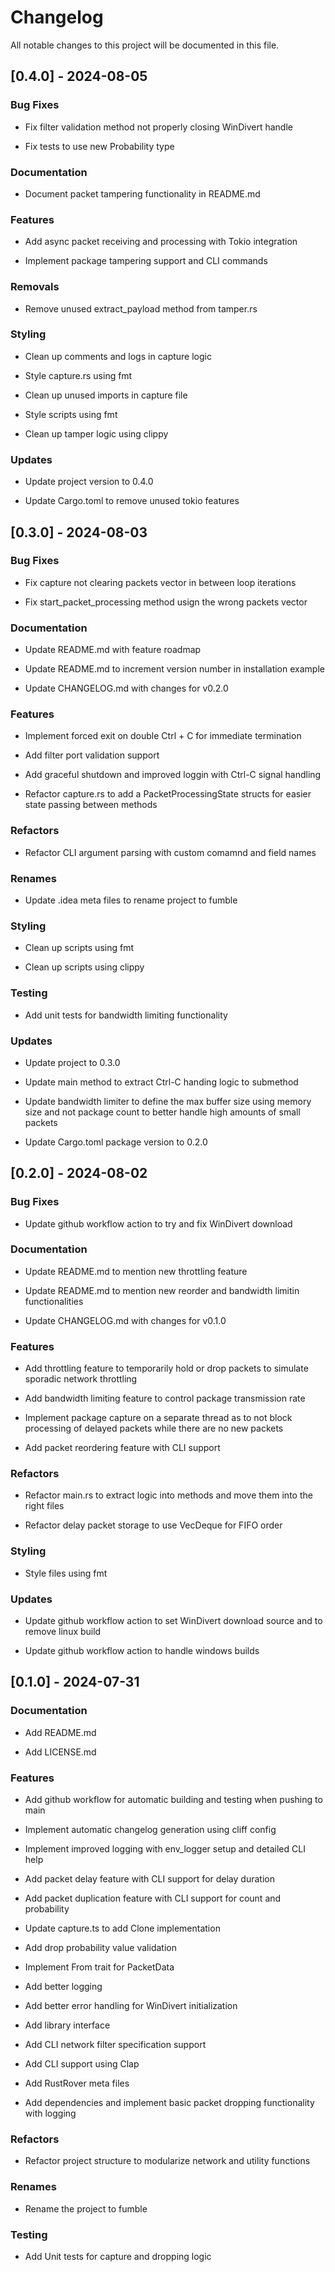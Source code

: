 # Changelog

All notable changes to this project will be documented in this file.

## [0.4.0] - 2024-08-05

### Bug Fixes

- Fix filter validation method not properly closing WinDivert handle

- Fix tests to use new Probability type


### Documentation

- Document packet tampering functionality in README.md


### Features

- Add async packet receiving and processing with Tokio integration

- Implement package tampering support and CLI commands


### Removals

- Remove unused extract_payload method from tamper.rs


### Styling

- Clean up comments and logs in capture logic

- Style capture.rs using fmt

- Clean up unused imports in capture file

- Style scripts using fmt

- Clean up tamper logic using clippy


### Updates

- Update project version to 0.4.0

- Update Cargo.toml to remove unused tokio features


## [0.3.0] - 2024-08-03

### Bug Fixes

- Fix capture not clearing packets vector in between loop iterations

- Fix start_packet_processing method usign the wrong packets vector


### Documentation

- Update README.md with feature roadmap

- Update README.md to increment version number in installation example

- Update CHANGELOG.md with changes for v0.2.0


### Features

- Implement forced exit on double Ctrl + C for immediate termination

- Add filter port validation support

- Add graceful shutdown and improved loggin with Ctrl-C signal handling

- Refactor capture.rs to add a PacketProcessingState structs for easier state passing between methods


### Refactors

- Refactor CLI argument parsing with custom comamnd and field names


### Renames

- Update .idea meta files to rename project to fumble


### Styling

- Clean up scripts using fmt

- Clean up scripts using clippy


### Testing

- Add unit tests for bandwidth limiting functionality


### Updates

- Update project to 0.3.0

- Update main method to extract Ctrl-C handing logic to submethod

- Update bandwidth limiter to define the max buffer size using memory size and not package count to better handle high amounts of small packets

- Update Cargo.toml package version to 0.2.0


## [0.2.0] - 2024-08-02

### Bug Fixes

- Update github workflow action to try and fix WinDivert download


### Documentation

- Update README.md to mention new throttling feature

- Update README.md to mention new reorder and bandwidth limitin functionalities

- Update CHANGELOG.md with changes for v0.1.0


### Features

- Add throttling feature to temporarily hold or drop packets to simulate sporadic network throttling

- Add bandwidth limiting feature to control package transmission rate

- Implement package capture on a separate thread as to not block processing of delayed packets while there are no new packets

- Add packet reordering feature with CLI support


### Refactors

- Refactor main.rs to extract logic into methods and move them into the right files

- Refactor delay packet storage to use VecDeque for FIFO order


### Styling

- Style files using fmt


### Updates

- Update github workflow action to set WinDivert download source and to remove linux build

- Update github workflow action to handle windows builds


## [0.1.0] - 2024-07-31

### Documentation

- Add README.md

- Add LICENSE.md


### Features

- Add github workflow for automatic building and testing when pushing to main

- Implement automatic changelog generation using cliff config

- Implement improved logging with env_logger setup and detailed CLI help

- Add packet delay feature with CLI support for delay duration

- Add packet duplication feature with CLI support for count and probability

- Update capture.ts to add Clone implementation

- Add drop probability value validation

- Implement From trait for PacketData

- Add better logging

- Add better error handling for WinDivert initialization

- Add library interface

- Add CLI network filter specification support

- Add CLI support using Clap

- Add RustRover meta files

- Add dependencies and implement basic packet dropping functionality with logging


### Refactors

- Refactor project structure to modularize network and utility functions


### Renames

- Rename the project to fumble


### Testing

- Add Unit tests for capture and dropping logic
